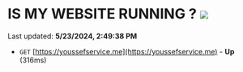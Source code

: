 # IS MY WEBSITE RUNNING ? [![](https://img.shields.io/static/v1?label=Sponsor&message=%E2%9D%A4&logo=GitHub&color=%23fe8e86)](https://github.com/sponsors/<username>)

Last updated: **5/23/2024, 2:49:38 PM**

- `GET` [https://youssefservice.me](https://youssefservice.me) - **Up** (316ms)

